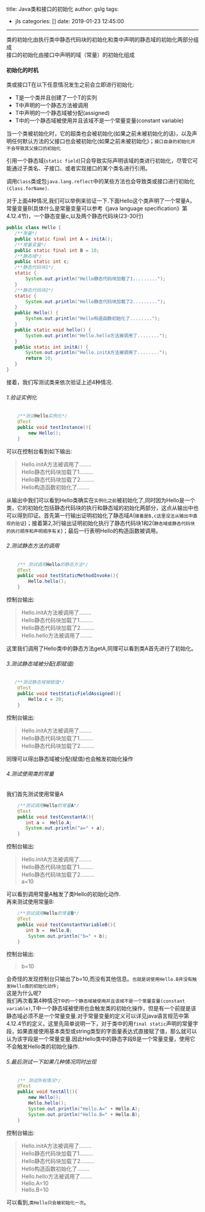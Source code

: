 title: Java类和接口的初始化
author: gslg
tags:
  - jls
categories: []
date: 2019-01-23 12:45:00
---
类的初始化由执行类中静态代码块的初始化和类中声明的静态域的初始化两部分组成  
接口的初始化由接口中声明的域（常量）的初始化组成

#### 初始化的时机
类或接口T在以下任意情况发生之前会立即进行初始化:
 - T是一个类并且创建了一个T的实列
 - T中声明的一个静态方法被调用
 - T中声明的一个静态域被分配(assigned)
 - T中的一个静态域被使用并且该域不是一个常量变量(constant variable)
 
 当一个类被初始化时，它的超类也会被初始化(如果之前未被初始化的话)，以及声明任何默认方法的父接口也会被初始化(如果之前未被初始化)；`接口自身的初始化并不会导致其父接口的初始化`  
 
 引用一个静态域(`static field`)只会导致实际声明该域的类进行初始化，尽管它可能通过子类名、子接口、或者实现接口的某个类名进行引用。
 
 调用`Class`类或包`java.lang.reflect`中的某些方法也会导致类或接口进行初始化`(Class.forName)`.
 
 
 对于上面4种情况,我们可以举例来验证一下.下面Hello这个类声明了一个常量A，常量变量B(具体什么是常量变量可以参考《java language specification》第4.12.4节)，一个静态变量c,以及两个静态代码块(23-30行)
 
 
 ```java 
public class Hello {
    /**常量*/
    public static final int A = initA();
    /**常量变量*/
    public static final int B = 10;
    /**静态域*/
    public static int c;
    /**静态代码块1*/
    static {
        System.out.println("Hello静态代码块加载了1.........");
    }
    /**静态代码块2*/
    static {
        System.out.println("Hello静态代码块加载了2.........");
    }
    public Hello() {
        System.out.println("Hello构造函数初始化了........");
    }
    public static void hello() {
        System.out.println("Hello.hello方法被调用了........");
    }
    public static int initA() {
        System.out.println("Hello.initA方法被调用了........");
        return 10;
    }
}
```
接着，我们写测试类来依次验证上述4种情况.  

###### 1.验证实例化
```java 
    /**测试Hello实例化*/
    @Test
    public void testInstance(){
        new Hello();
    }

```
可以在控制台看到如下输出: 
> Hello.initA方法被调用了........  
> Hello静态代码块加载了1.........  
> Hello静态代码块加载了2.........  
> Hello构造函数初始化了........  

从输出中我们可以看到Hello类确实在`实例化之前`被初始化了,同时因为Hello是一个类，它的初始化包括静态代码块的执行和静态域的初始化两部分，这点从输出中也可以得到印证。首先第一行输出证明初始化了静态域A(`接着是B,c这里没法从输出中直观的验证`)；接着第2,3行输出证明初始化执行了静态代码块1和2(`静态域或静态代码块的执行顺序和声明顺序有关`)；最后一行表明Hello的构造函数被调用。

###### 2.测试静态方法的调用

```java
    /** 测试调用Hello的静态方法*/
    @Test
    public void testStaticMethodInvoke(){
        Hello.hello();
    }
```
控制台输出:
> Hello.initA方法被调用了........  
> Hello静态代码块加载了1.........  
> Hello静态代码块加载了2.........  
> Hello.hello方法被调用了........    

这里我们调用了Hello类中的静态方法getA,同理可以看到类A首先进行了初始化。

###### 3.测试静态域被分配(即赋值)
```java
   /**测试静态域被赋值*/
    @Test
    public void testStaticFieldAssigned(){
        Hello.c = 20;
    }
```
控制台输出:
> Hello.initA方法被调用了........  
> Hello静态代码块加载了1.........  
> Hello静态代码块加载了2.........  

同理可以得出静态域被分配(赋值)也会触发初始化操作

###### 4.测试使用类的常量  
我们首先测试使用常量A
```java
    /**测试调用Hello的常量A*/
    @Test
    public void testConstantA(){
       int a =  Hello.A;
       System.out.println("a=" + a);
    }
```
控制台输出:
> Hello.initA方法被调用了........  
Hello静态代码块加载了1.........  
Hello静态代码块加载了2.........  
a=10  

可以看到调用常量A触发了类Hello的初始化动作.  
再来测试使用常量B:
```java
    /**测试调用Hello的常量B*/
    @Test
    public void testConstantVariableB(){
       int b =  Hello.B;
        System.out.println("b=" + b);
    }
```
控制台输出:
> b=10  

会奇怪的发现控制台只输出了b=10,而没有其他信息。`也就是说使用Hello.B并没有触发Hello类的初始化动作;`  
这是为什么呢?  
我们再次看第4种情况`T中的一个静态域被使用并且该域不是一个常量变量(constant variable)`,T中一个静态域被使用也会触发类的初始化操作，但是有一个前提是该静态域必须不是一个常量变量.对于常量变量的定义可以详见java语言规范中第4.12.4节的定义，这里先简单说明一下，对于类中的用`final static`声明的常量字段，如果直接使用基本类型或string类型的字面量表达式直接赋了值，那么就可以认为该字段是一个常量变量.因此Hello类中的静态字段B是一个常量变量，使用它不会触发Hello类的初始化操作.

###### 5.最后测试一下如果几种情况同时出现
```java
    /** 测试所有情况*/
    @Test
    public void testAll(){
        new Hello();
        Hello.hello();
        System.out.println("Hello.A=" + Hello.A);
        System.out.println("Hello.B=" + Hello.B);
    }
```
控制台输出:
> Hello.initA方法被调用了........  
Hello静态代码块加载了1.........  
Hello静态代码块加载了2.........  
Hello构造函数初始化了........  
Hello.hello方法被调用了........  
Hello.A=10  
Hello.B=10  

可以看到,`类Hello只会被初始化一次`。

















